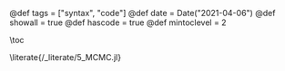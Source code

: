 @def tags = ["syntax", "code"]
@def date = Date("2021-04-06")
@def showall = true
@def hascode = true
@def mintoclevel = 2

\toc

\literate{/_literate/5_MCMC.jl}
